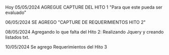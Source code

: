 Hoy 05/05/2024 AGREGUE CAPTURE DEL HITO 1 "Para que este pueda ser evaluado"

06/05/2024 SE AGREGO "CAPTURE DE REQUERIMIENTOS HITO 2"

08/05/2024 Agregando lo que falta del Hito 2: Realizando Jquery y creando listados txt.

10/05/2024 Se agrego Requerimientos del Hito 3